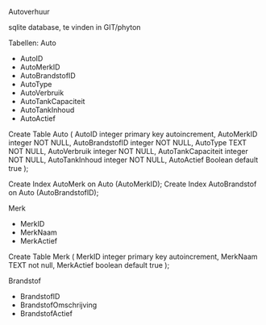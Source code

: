 Autoverhuur

sqlite database, te vinden in GIT/phyton

Tabellen:
Auto
- AutoID
- AutoMerkID
- AutoBrandstofID
- AutoType
- AutoVerbruik
- AutoTankCapaciteit
- AutoTankInhoud
- AutoActief

Create Table Auto  (
    AutoID integer primary key autoincrement,
    AutoMerkID integer NOT NULL, 
    AutoBrandstofID integer NOT NULL, 
    AutoType TEXT NOT NULL,
    AutoVerbruik integer NOT NULL,
    AutoTankCapaciteit integer NOT NULL, 
    AutoTankInhoud integer NOT NULL,
    AutoActief Boolean default true
); 

Create Index AutoMerk on Auto (AutoMerkID);
Create Index AutoBrandstof on Auto (AutoBrandstofID);

Merk
- MerkID
- MerkNaam
- MerkActief

Create Table Merk (
    MerkID integer primary key autoincrement, 
    MerkNaam TEXT not null, 
    MerkActief boolean default true
 ); 

Brandstof
- BrandstofID
- BrandstofOmschrijving
- BrandstofActief

